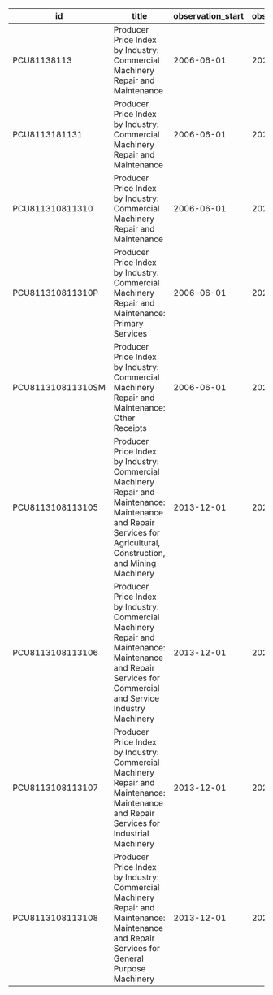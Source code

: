 | id                | title                                                                                                                                                               | observation_start   | observation_end   |
|-------------------|---------------------------------------------------------------------------------------------------------------------------------------------------------------------|---------------------|-------------------|
| PCU81138113       | Producer Price Index by Industry: Commercial Machinery Repair and Maintenance                                                                                       | 2006-06-01          | 2022-09-01        |
| PCU8113181131     | Producer Price Index by Industry: Commercial Machinery Repair and Maintenance                                                                                       | 2006-06-01          | 2022-09-01        |
| PCU811310811310   | Producer Price Index by Industry: Commercial Machinery Repair and Maintenance                                                                                       | 2006-06-01          | 2022-09-01        |
| PCU811310811310P  | Producer Price Index by Industry: Commercial Machinery Repair and Maintenance: Primary Services                                                                     | 2006-06-01          | 2022-09-01        |
| PCU811310811310SM | Producer Price Index by Industry: Commercial Machinery Repair and Maintenance: Other Receipts                                                                       | 2006-06-01          | 2022-09-01        |
| PCU8113108113105  | Producer Price Index by Industry: Commercial Machinery Repair and Maintenance: Maintenance and Repair Services for Agricultural, Construction, and Mining Machinery | 2013-12-01          | 2022-09-01        |
| PCU8113108113106  | Producer Price Index by Industry: Commercial Machinery Repair and Maintenance: Maintenance and Repair Services for Commercial and Service Industry Machinery        | 2013-12-01          | 2022-09-01        |
| PCU8113108113107  | Producer Price Index by Industry: Commercial Machinery Repair and Maintenance: Maintenance and Repair Services for Industrial Machinery                             | 2013-12-01          | 2022-09-01        |
| PCU8113108113108  | Producer Price Index by Industry: Commercial Machinery Repair and Maintenance: Maintenance and Repair Services for General Purpose Machinery                        | 2013-12-01          | 2022-09-01        |
